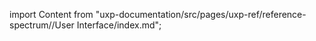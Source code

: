 
import Content from "uxp-documentation/src/pages/uxp-ref/reference-spectrum//User Interface/index.md";

<Content query="product=xd"/>
